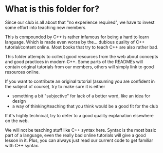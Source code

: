 # What is this folder for?

Since our club is 
all about that "no experience required", we have to invest some effort into teaching
new members.

This is compounded by C++ is rather infamous for being a hard to learn language. Which
is made even worse by the... dubious quality of C++ tutorial/content online. Most
books that try to teach C++ are also rather bad.

This folder attempts to collect good resources from the web about concepts and
good practices in modern C++. Some parts of the READMEs will contain original 
tutorials from our members, others will simply link to good resources online.

If you want to contribute an original tutorial (assuming you are confident in the
subject of course), try to make sure it is either
- something a bit "subjective" for lack of a better word, like an idea for design
- a way of thinking/teaching that you think would be a good fit for the club

If it's highly technical, try to defer to a good quality explanation elsewhere 
on the web.

We will not be teaching stuff like C++ syntax here. Syntax is the most basic 
part of a language, even the really bad online tutorials will give
a good lesson in it. Plus, you can always just read our current code to get 
familiar with C++ syntax.